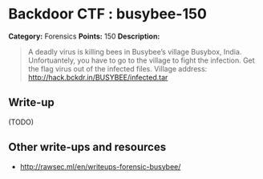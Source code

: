 # Backdoor CTF : busybee-150

**Category:** Forensics
**Points:** 150
**Description:**

> A deadly virus is killing bees in Busybee’s village Busybox, India.
> Unfortuantely, you have to go to the village to fight the infection.
> Get the flag virus out of the infected files.
> Village address: http://hack.bckdr.in/BUSYBEE/infected.tar


## Write-up

(TODO)

## Other write-ups and resources

* http://rawsec.ml/en/writeups-forensic-busybee/
